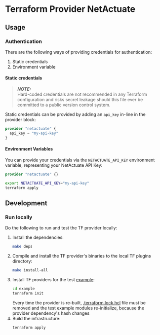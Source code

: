 # Terraform Provider NetActuate

## Usage

### Authentication
There are the following ways of providing credentials for authentication:
1. Static credentials
2. Environment variable

#### Static credentials
> **_NOTE:_** \
> Hard-coded credentials are not recommended in any Terraform configuration and risks secret leakage should this file
> ever be committed to a public version control system.

Static credentials can be provided by adding an `api_key` in-line in the provider block:
```terraform
provider "netactuate" {
  api_key = "my-api-key"
}
```

#### Environment Variables
You can provide your credentials via the `NETACTUATE_API_KEY` environment variable, representing your NetActuate API Key:
```terraform
provider "netactuate" {}
```
```bash
export NETACTUATE_API_KEY="my-api-key"
terraform apply
```

## Development

### Run locally
Do the following to run and test the TF provider locally:
1. Install the dependencies:
    ```bash
    make deps 
    ```
2. Compile and install the TF provider's binaries to the local TF plugins directory:
    ```bash
    make install-all
    ```
3. Install TF providers for the test [example](example):
    ```bash
    cd example
    terraform init
    ```
   Every time the provider is re-built, [.terraform.lock.hcl](example/.terraform.lock.hcl) file must be removed and the
   test example modules re-initialize, because the provider dependency's hash changes
4. Build the infrastructure:
    ```bash
    terraform apply
    ```
